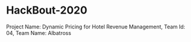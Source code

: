 # HackBout-2020

Project Name: Dynamic Pricing for Hotel Revenue Management, Team Id: 04, Team Name: Albatross

